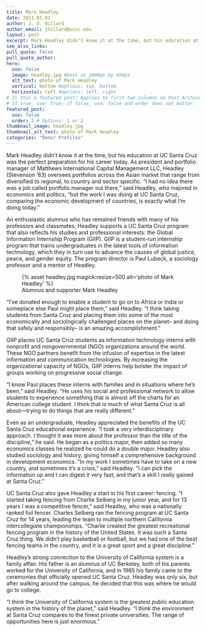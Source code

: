 ```yaml
---
title: Mark Headley
date: 2011-01-01
author: J. D. Hillard
author_email: jhillard@ucsc.edu
layout: post
excerpt: Mark Headley didn’t know it at the time, but his education at UC Santa Cruz was the perfect preparation for his career today. As president and portfolio manager of Matthews International Capital Management LLC, Headley (Stevenson ’83) oversees portfolios across the Asian market that range from diversified to regional, to country and sector specific.
see_also_links:
pull_quote: false
pull_quote_author:
hero:
  use: false
  image: headley.jpg #best at 1000px by 450px
  alt_text: photo of Mark Headley
  vertical: bottom #options: top, bottom
  horizontal: left #options: left, right
# Is this a featured post? Applies to first two columns on Post Archive Page.
# If true, use: true; if false, use: false and order does not matter.
featured_post:
  use: false
  order: 2 # Options: 1 or 2
thumbnail_image: headley.jpg
thumbnail_alt_text: photo of Mark Headley
categories: "Donor Profiles"
---
```

Mark Headley didn&#8217;t know it at the time, but his education at UC Santa Cruz was the perfect preparation for his career today. As president and portfolio manager of Matthews International Capital Management LLC, Headley (Stevenson &#8217;83) oversees portfolios across the Asian market that range from diversified to regional, to country and sector specific. &#8220;I had no idea there was a job called portfolio manager out there,&#8221; said Headley, who majored in economics and politics, &#8220;but the work I was doing at UC Santa Cruz, comparing the economic development of countries, is exactly what I&#8217;m doing today.&#8221;

An enthusiastic alumnus who has remained friends with many of his professors and classmates, Headley supports a UC Santa Cruz program that also reflects his studies and professional interests: the Global Information Internship Program (GIIP). GIIP is a student-run internship program that trains undergraduates in the latest tools of information technology, which they in turn use to advance the causes of global justice, peace, and gender equity. The program director is Paul Lubeck, a sociology professor and a mentor of Headley.
<figure class="inline-image right">
{% asset headley.jpg magick:resize=500 alt='photo of Mark Headley' %}
<figcaption>Alumnus and supporter Mark Headley</figcaption></figure>

&#8220;I&#8217;ve donated enough to enable a student to go on to Africa or India or someplace else Paul might place them,&#8221; said Headley. &#8220;I think taking students from Santa Cruz and placing them into some of the most economically and sociologically challenged places on the planet&#8211; and doing that safely and responsibly&#8211; is an amazing accomplishment.&#8221;

GIIP places UC Santa Cruz students as information technology interns with nonprofit and nongovernmental (NGO) organizations around the world. These NGO partners benefit from the infusion of expertise in the latest information and communication technologies. By increasing the organizational capacity of NGOs, GIIP interns help bolster the impact of groups working on progressive social change.

&#8220;I know Paul places these interns with families and in situations where he&#8217;s been,&#8221; said Headley. &#8220;He uses his social and professional network to allow students to experience something that is almost off the charts for an American college student. I think that is much of what Santa Cruz is all about—trying to do things that are really different.&#8221;

Even as an undergraduate, Headley appreciated the benefits of the UC Santa Cruz educational experience. &#8220;I took a very interdisciplinary approach. I thought it was more about the professor than the title of the discipline,&#8221; he said. He began as a politics major, then added so many economics classes he realized he could do a double major. Headley also studied sociology and history, giving himself a comprehensive background in development economics. &#8220;In my work I sometimes have to take on a new country, and sometimes it&#8217;s a crisis,&#8221; said Headley. &#8220;I can pick the information up and I can digest it very fast, and that&#8217;s a skill I really gained at Santa Cruz.&#8221;

UC Santa Cruz also gave Headley a start in his first career: fencing. &#8220;I started taking fencing from Charlie Selberg in my junior year, and for 13 years I was a competitive fencer,&#8221; said Headley, who was a nationally ranked foil fencer. Charles Selberg ran the fencing program at UC Santa Cruz for 14 years, leading the team to multiple northern California intercollegiate championships. &#8220;Charlie created the greatest recreational fencing program in the history of the United States. It was such a Santa Cruz thing. We didn&#8217;t play basketball or football, but we had one of the best fencing teams in the country, and it is a great sport and a great discipline.&#8221;

Headley&#8217;s strong connection to the University of California system is a family affair. His father is an alumnus of UC Berkeley, both of his parents worked for the University of California, and in 1965 his family came to the ceremonies that officially opened UC Santa Cruz. Headley was only six, but after walking around the campus, he decided that this was where he would go to college.

&#8220;I think the University of California system is the greatest public education system in the history of the planet,&#8221; said Headley. &#8220;I think the environment at Santa Cruz compares to the finest private universities. The range of opportunities here is just enormous.&#8221;

